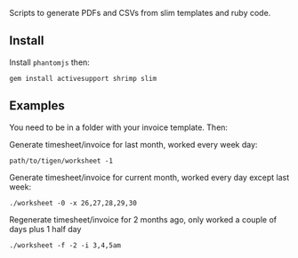 Scripts to generate PDFs and CSVs from slim templates and ruby code.

## Install

Install `phantomjs` then:

    gem install activesupport shrimp slim


## Examples

You need to be in a folder with your invoice template. Then:

Generate timesheet/invoice for last month, worked every week day:

    path/to/tigen/worksheet -1

Generate timesheet/invoice for current month, worked every day except last week:

    ./worksheet -0 -x 26,27,28,29,30

Regenerate timesheet/invoice for 2 months ago, only worked a couple of days plus 1 half day

    ./worksheet -f -2 -i 3,4,5am
